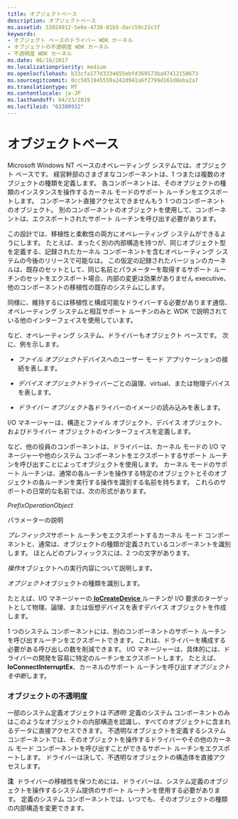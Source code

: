 ```yaml
---
title: オブジェクトベース
description: オブジェクトベース
ms.assetid: 53024912-5e6e-4738-81b5-dacc59c22c3f
keywords:
- オブジェクト ベースのドライバー WDK カーネル
- オブジェクトの不透明度 WDK カーネル
- 不透明度 WDK カーネル
ms.date: 06/16/2017
ms.localizationpriority: medium
ms.openlocfilehash: b33cfa177d3334655ebfd369573ba97412158673
ms.sourcegitcommit: 0cc5051945559a242d941a6f2799d161d8eba2a7
ms.translationtype: MT
ms.contentlocale: ja-JP
ms.lasthandoff: 04/23/2019
ms.locfileid: "63380932"
---
```

# <a name="object-based"></a>オブジェクトベース





Microsoft Windows NT ベースのオペレーティング システムでは、オブジェクト ベースです。 経営幹部のさまざまなコンポーネントは、1 つまたは複数のオブジェクトの種類を定義します。 各コンポーネントは、そのオブジェクトの種類のインスタンスを操作するカーネル モードのサポート ルーチンをエクスポートします。 コンポーネント直接アクセスできませんもう 1 つのコンポーネントのオブジェクト。 別のコンポーネントのオブジェクトを使用して、コンポーネントは、エクスポートされたサポート ルーチンを呼び出す必要があります。

この設計では、移植性と柔軟性の両方にオペレーティング システムができるようにします。 たとえば、まったく別の内部構造を持つが、同じオブジェクト型を定義する、記録されたカーネル コンポーネントを含むオペレーティング システムの今後のリリースで可能なは。 この仮定の記録されたバージョンのカーネルは、既存のセットとして、同じ名前とパラメーターを取得するサポート ルーチンのセットをエクスポート場合、内部の変更は効果がありません executive、他のコンポーネントの移植性の既存のシステムにします。

同様に、維持するには移植性と構成可能なドライバーする必要があります通信、オペレーティング システムと相互サポート ルーチンのみと WDK で説明されている他のインターフェイスを使用しています。

など、オペレーティング システム、ドライバーもオブジェクト ベースです。 次に、例を示します。

-   *ファイル オブジェクト*デバイスへのユーザー モード アプリケーションの接続を表します。

-   *デバイス オブジェクト*ドライバーごとの論理、virtual、または物理デバイスを表します。

-   *ドライバー オブジェクト*各ドライバーのイメージの読み込みを表します。

I/O マネージャーは、構造とファイル オブジェクト、デバイス オブジェクト、およびドライバー オブジェクトのインターフェイスを定義します。

など、他の役員のコンポーネントは、ドライバーは、カーネル モードの I/O マネージャーや他のシステム コンポーネントをエクスポートするサポート ルーチンを呼び出すことによってオブジェクトを使用します。 カーネル モードのサポート ルーチンは、通常の各ルーチンを操作する特定のオブジェクトとそのオブジェクトの各ルーチンを実行する操作を識別する名前を持ちます。 これらのサポートの日常的な名前では、次の形式があります。

*PrefixOperationObject*

パラメーターの説明

*プレフィックス*サポート ルーチンをエクスポートするカーネル モード コンポーネントと、通常は、オブジェクトの種類が定義されているコンポーネントを識別します。 ほとんどのプレフィックスには、2 つの文字があります。

*操作*オブジェクトへの実行内容について説明します。

*オブジェクト*オブジェクトの種類を識別します。

たとえば、I/O マネージャーの[ **IoCreateDevice** ](https://msdn.microsoft.com/library/windows/hardware/ff548397)ルーチンが I/O 要求のターゲットとして物理、論理、または仮想デバイスを表すデバイス オブジェクトを作成します。

1 つのシステム コンポーネントには、別のコンポーネントのサポート ルーチンを呼び出すルーチンをエクスポートできます。 これは、ドライバーを構成する必要がある呼び出しの数を削減できます。 I/O マネージャーは、具体的には、ドライバーの開発を容易に特定のルーチンをエクスポートします。 たとえば、 **IoConnectInterruptEx**、カーネルのサポート ルーチンを呼び出す*オブジェクトを中断*します。

### <a href="" id="ddk-object-opacity-kg"></a>オブジェクトの不透明度

一部のシステム定義オブジェクトは*不透明*: 定義のシステム コンポーネントのみはこのようなオブジェクトの内部構造を認識し、すべてのオブジェクトに含まれるデータに直接アクセスできます。 不透明なオブジェクトを定義するシステム コンポーネントでは、そのオブジェクトを操作するドライバーやその他のカーネル モード コンポーネントを呼び出すことができるサポート ルーチンをエクスポートします。 ドライバーは決して、不透明なオブジェクトの構造体を直接アクセスします。

**注**  ドライバーの移植性を保つためには、ドライバーは、システム定義のオブジェクトを操作するシステム提供のサポート ルーチンを使用する必要があります。 定義のシステム コンポーネントでは、いつでも、そのオブジェクトの種類の内部構造を変更できます。

 

 

 




